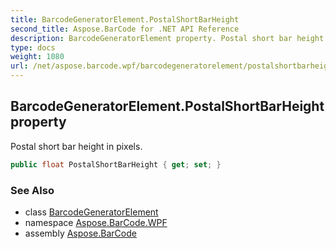 ```yaml
---
title: BarcodeGeneratorElement.PostalShortBarHeight
second_title: Aspose.BarCode for .NET API Reference
description: BarcodeGeneratorElement property. Postal short bar height in pixels
type: docs
weight: 1080
url: /net/aspose.barcode.wpf/barcodegeneratorelement/postalshortbarheight/
---
```

## BarcodeGeneratorElement.PostalShortBarHeight property

Postal short bar height in pixels.

```csharp
public float PostalShortBarHeight { get; set; }
```

### See Also

* class [BarcodeGeneratorElement](../)
* namespace [Aspose.BarCode.WPF](../../barcodegeneratorelement/)
* assembly [Aspose.BarCode](../../../)


